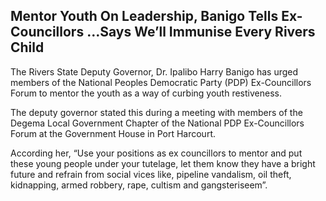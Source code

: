## Mentor Youth On Leadership, Banigo Tells Ex-Councillors …Says We’ll Immunise Every Rivers Child

The Rivers State Deputy Governor, Dr. Ipalibo Harry Banigo has urged members of the National Peoples Democratic Party (PDP) Ex-Councillors Forum to mentor the youth as a way of curbing youth restiveness.

The deputy governor stated this during a meeting with members of the Degema Local Government Chapter of the National PDP Ex-Councillors Forum at the Government House in Port Harcourt.

According her, “Use your positions as ex councillors to mentor and put these young people under your tutelage, let them know they have a bright future and refrain from social vices like, pipeline vandalism, oil theft, kidnapping, armed robbery, rape, cultism and gangsteriseem”.
